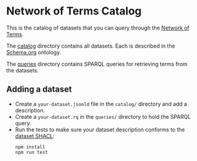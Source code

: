 # Network of Terms Catalog

This is the catalog of datasets that you can query through the
[Network of Terms](https://github.com/netwerk-digitaal-erfgoed/network-of-terms-comunica).

The [catalog](catalog/) directory contains all datasets.
Each is described in the [Schema.org](https://schema.org) ontology.

The [queries](catalog/queries/) directory contains SPARQL queries for retrieving terms from the datasets.

## Adding a dataset

* Create a `your-dataset.jsonld` file in the `catalog/` directory and add a description.
* Create a `your-dataset.rq` in the `queries/` directory to hold the SPARQL query.
* Run the tests to make sure your dataset description conforms to the [dataset SHACL](shacl/dataset.jsonld):
  ```
  npm install
  npm run test
  ```
